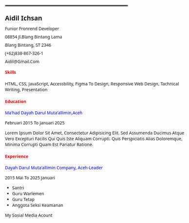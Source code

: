<!DOCTYPE html>
<html lang="en">
<head>
    <meta charset="UTF-8">
    <meta name="viewport" content="width=device-width, initial-scale=1.0">
    <title>Document</title>
    <link rel="icon" href="image/vaficon.jpg" type="image/x-icon">
</head>
<style>
    main{
        text-transform: capitalize;
        line-height: 19px;
        font-family: 'Segoe UI', Tahoma, Geneva, Verdana, sans-serif;
        width: 600px;
        margin: 70px 0 0 30px;
       
    }
    hr{
        border: 2px solid rgb(116, 106, 106);
        width: 400px;
        border-radius: 7px;
       
    }
    .bagian_1{
        line-height: 13px;
    }
    .biru{
        color: blue;
    }
    h4{
        color: red;
    }
    a{
        text-decoration: none;
    }
</style>
<body>
    <main> <hr>
    <h2>Aidil Ichsan</h2>
    <div class="bagian_1">
    <p>Funior Fronrend Developer</p>
    <p>08854 Jl.blang bintang lama</p>
    <p>blang bintang, ST 2346</p>
    <p>(+62)838-867-326-1</p>
    <p>aidil@gmail.com</p></div>
    <article class="article_1">
        <h4>skills</h4>
        <p>HTML, CSS, JavaScript, Accessbility, Figma to Design, Responsive Web Design, Tachnical Writing, Presentation</p>
    </article>
    <article class="article_2">
        <h4>Education</h4>
        <p class="biru">ma'had dayah darul muta'allimin,aceh</p>
        <p>februari 2015 to januari 2025</p>
        <p>Lorem ipsum dolor sit amet, consectetur adipisicing elit. Sed assumenda ducimus atque vero excepturi facilis qui quis iste aliquam corrupti. Quis perspiciatis alias doloremque, minima corrupti quam est pariatur ratione.</p>
    </article>
    <article class="article_3">
        <h4>experience</h4>
        <p class="biru">dayah darul muta'allimin company, aceh-leader</p>
        <p>2015 mai to 2025 januari</p>
        <ul>
            <li>santri</li>
            <li>guru warlemen</li>
            <li>guru tetap</li>
            <li>anggota seksi keamanan</li>
        </ul>
    </article>
    <article>
        <footer>
            <a href="#">my sosial media acount</a>
        </footer>
</main>
</body>
</html>
